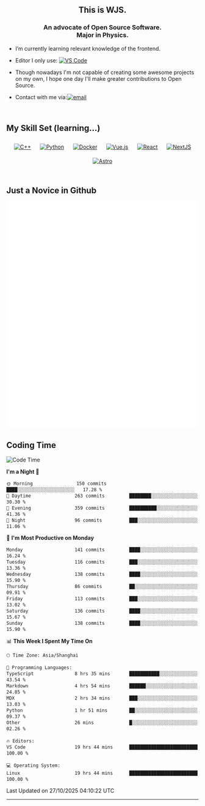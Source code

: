 ## <div align="center">This is WJS.</div>  
  

### <div align="center">An advocate of Open Source Software.<br>Major in Physics.</div>  
  

- I’m currently learning relevant knowledge of the frontend.  
  

- Editor I only use: [![VS Code](https://img.shields.io/badge/-VS%20Code-007ACC?style=plastic&logo=visual-studio-code)](https://code.visualstudio.com/)  
  

- Though nowadays I'm not capable of creating some awesome projects on my own, I hope one day I'll make greater contributions to Open Source.  
  

- Contact with me via:[![email](https://img.shields.io/badge/My-e--mail-red)](mailto:wjs@wjsphy.top)  
  

<br/>  


## My Skill Set (learning...)
<div align="center">  
<a href="https://www.cplusplus.com/" target="_blank"><img style="margin: 10px" src="https://profilinator.rishav.dev/skills-assets/cplusplus-original.svg" alt="C++" height="50" /></a>  
<a href="https://www.python.org/" target="_blank"><img style="margin: 10px" src="https://profilinator.rishav.dev/skills-assets/python-original.svg" alt="Python" height="50" /></a>  
<a href="https://www.docker.com/" target="_blank"><img style="margin: 10px" src="https://profilinator.rishav.dev/skills-assets/docker-original-wordmark.svg" alt="Docker" height="50" /></a>  
<a href="https://vuejs.org/" target="_blank"><img style="margin: 10px" src="https://profilinator.rishav.dev/skills-assets/vuejs-original-wordmark.svg" alt="Vue.js" height="50" /></a>  
<a href="https://reactjs.org/" target="_blank"><img style="margin: 10px" src="https://profilinator.rishav.dev/skills-assets/react-original-wordmark.svg" alt="React" height="50" /></a>  
<a href="https://nextjs.org/" target="_blank"><img style="margin: 10px" src="https://profilinator.rishav.dev/skills-assets/nextjs.png" alt="NextJS" height="50" /></a>  
<a href="https://www.astro.build/" target="_blank"><img style="margin: 10px" src="https://profilinator.rishav.dev/skills-assets/astro.svg" alt="Astro" height="50" /></a>   
</div>

<br/>  


## Just a Novice in Github  
![](https://raw.githubusercontent.com/wjsoj/github-stats-transparent/output/generated/overview.svg)
![](https://raw.githubusercontent.com/wjsoj/github-stats-transparent/output/generated/languages.svg)

## Coding Time

<!--START_SECTION:waka-->
![Code Time](http://img.shields.io/badge/Code%20Time-1%2C510%20hrs%2015%20mins-blue)

**I'm a Night 🦉** 

```text
🌞 Morning                150 commits         ████░░░░░░░░░░░░░░░░░░░░░   17.28 % 
🌆 Daytime                263 commits         ████████░░░░░░░░░░░░░░░░░   30.30 % 
🌃 Evening                359 commits         ██████████░░░░░░░░░░░░░░░   41.36 % 
🌙 Night                  96 commits          ███░░░░░░░░░░░░░░░░░░░░░░   11.06 % 
```
📅 **I'm Most Productive on Monday** 

```text
Monday                   141 commits         ████░░░░░░░░░░░░░░░░░░░░░   16.24 % 
Tuesday                  116 commits         ███░░░░░░░░░░░░░░░░░░░░░░   13.36 % 
Wednesday                138 commits         ████░░░░░░░░░░░░░░░░░░░░░   15.90 % 
Thursday                 86 commits          ██░░░░░░░░░░░░░░░░░░░░░░░   09.91 % 
Friday                   113 commits         ███░░░░░░░░░░░░░░░░░░░░░░   13.02 % 
Saturday                 136 commits         ████░░░░░░░░░░░░░░░░░░░░░   15.67 % 
Sunday                   138 commits         ████░░░░░░░░░░░░░░░░░░░░░   15.90 % 
```


📊 **This Week I Spent My Time On** 

```text
🕑︎ Time Zone: Asia/Shanghai

💬 Programming Languages: 
TypeScript               8 hrs 35 mins       ███████████░░░░░░░░░░░░░░   43.54 % 
Markdown                 4 hrs 54 mins       ██████░░░░░░░░░░░░░░░░░░░   24.85 % 
MDX                      2 hrs 34 mins       ███░░░░░░░░░░░░░░░░░░░░░░   13.03 % 
Python                   1 hr 51 mins        ██░░░░░░░░░░░░░░░░░░░░░░░   09.37 % 
Other                    26 mins             █░░░░░░░░░░░░░░░░░░░░░░░░   02.26 % 

🔥 Editors: 
VS Code                  19 hrs 44 mins      █████████████████████████   100.00 % 

💻 Operating System: 
Linux                    19 hrs 44 mins      █████████████████████████   100.00 % 
```


 Last Updated on 27/10/2025 04:10:22 UTC
<!--END_SECTION:waka-->

----

<!--
**wjsoj/wjsoj** is a ✨ _special_ ✨ repository because its `README.md` (this file) appears on your GitHub profile.

Here are some ideas to get you started:

- 🔭 I’m currently working on ...
- 🌱 I’m currently learning ...
- 👯 I’m looking to collaborate on ...
- 🤔 I’m looking for help with ...
- 💬 Ask me about ...
- 📫 How to reach me: ...
- 😄 Pronouns: ...
- ⚡ Fun fact: ...
-->
